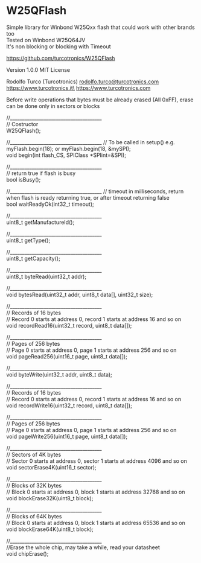 # W25QFlash
Simple library for Winbond W25Qxx flash that could work with other brands too\
Tested on Winbond W25Q64JV\
It's non blocking or blocking with Timeout

https://github.com/turcotronics/W25QFlash

Version 1.0.0
MIT License

Rodolfo Turco (Turcotronics) <rodolfo.turco@turcotronics.com>\
https://www.turcotronics.it\
https://www.turcotronics.com

Before write operations that bytes must be already erased (All 0xFF), erase can be done only in sectors or blocks

//______________________________________\
// Costructor\
W25QFlash();

//______________________________________
// To be called in setup() e.g. myFlash.begin(18); or myFlash.begin(18, &mySPI);\
void begin(int flash_CS, SPIClass *SPIint=&SPI);

//______________________________________\
// return true if flash is busy\
bool isBusy();

//______________________________________
// timeout in milliseconds, return when flash is ready returning true, or after timeout returning false\
bool waitReadyOk(int32_t timeout);

//______________________________________\
uint8_t getManufactureId();

//______________________________________\
uint8_t getType();

//______________________________________\
uint8_t getCapacity();

//______________________________________\
uint8_t byteRead(uint32_t addr);

//______________________________________\
void bytesRead(uint32_t addr, uint8_t data[], uint32_t size);

//______________________________________\
// Records of 16 bytes\
// Record 0 starts at address 0, record 1 starts at address 16 and so on\
void recordRead16(uint32_t record, uint8_t data[]);

//______________________________________\
// Pages of 256 bytes\
// Page 0 starts at address 0, page 1 starts at address 256 and so on\
void pageRead256(uint16_t page, uint8_t data[]);

//______________________________________\
void byteWrite(uint32_t addr, uint8_t data);

//______________________________________\
// Records of 16 bytes\
// Record 0 starts at address 0, record 1 starts at address 16 and so on\
void recordWrite16(uint32_t record, uint8_t data[]);

//______________________________________\
// Pages of 256 bytes\
// Page 0 starts at address 0, page 1 starts at address 256 and so on\
void pageWrite256(uint16_t page, uint8_t data[]);

//______________________________________\
// Sectors of 4K bytes\
// Sector 0 starts at address 0, sector 1 starts at address 4096 and so on\
void sectorErase4K(uint16_t sector);

//______________________________________\
// Blocks of 32K bytes\
// Block 0 starts at address 0, block 1 starts at address 32768 and so on\
void blockErase32K(uint8_t block);

//______________________________________\
// Blocks of 64K bytes\
// Block 0 starts at address 0, block 1 starts at address 65536 and so on\
void blockErase64K(uint8_t block);

//______________________________________\
//Erase the whole chip, may take a while, read your datasheet\
void chipErase();
